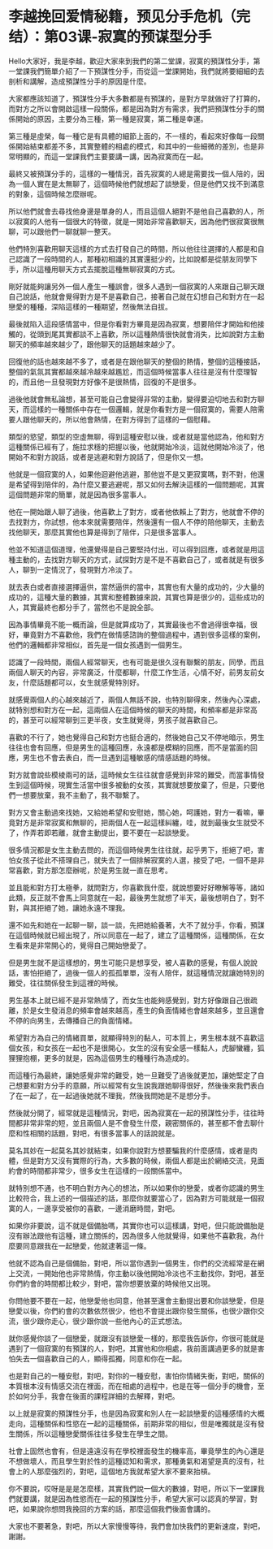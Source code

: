# 李越挽回爱情秘籍，预见分手危机（完结）：第03课-寂寞的预谋型分手

Hello大家好，我是李越，歡迎大家來到我們的第二堂課，寂寞的預謀性分手，第一堂課我們簡單介紹了一下預謀性分手，而從這一堂課開始，我們就將要細細的去剖析和講解，造成預謀性分手的原因是什麼。

大家都應該知道了，預謀性分手大多數都是有預謀的，是對方早就做好了打算的，而對方之所以會開啟這樣一段關係，都是因為對方有需求，我們把預謀性分手的關係開始的原因，主要分為三種，第一種是寂寞，第二種是幸運。

第三種是虛榮，每一種它是有具體的細節上面的，不一樣的，看起來好像每一段關係開始結束都差不多，其實整體的相處的模式，和其中的一些細微的差別，也是非常明顯的，而這一堂課我們主要要講一講，因為寂寞而在一起。

最終又被預謀分手的，這樣的一種情況，首先寂寞的人總是需要找一個人陪的，因為一個人實在是太無聊了，這個時候他們就想起了談戀愛，但是他們又找不到滿意的對象，這個時候怎麼辦呢。

所以他們就會去尋找他身邊是單身的人，而且這個人絕對不是他自己喜歡的人，所以寂寞的人他有一個很大的特徵，就是一開始非常喜歡聊天，因為他們很寂寞很無聊，可以跟他們一聊就聊一整天。

他們特別喜歡用聊天這樣的方式去打發自己的時間，所以他往往選擇的人都是和自己認識了一段時間的人，那種初相識的其實還挺少的，比如說都是從朋友同學下手，所以這種用聊天方式去擺脫這種無聊寂寞的方式。

剛好就能夠讓另外一個人產生一種誤會，很多人遇到一個寂寞的人來跟自己聊天跟自己說話，他就會覺得對方是不是喜歡自己，接著自己就在幻想自己和對方在一起戀愛的種種，深陷這樣的一種期望，然後無法自拔。

最後就陷入這段感情當中，但是你看對方畢竟是因為寂寞，想要陪伴才開始和他接觸的，從頭到尾其實都談不上喜歡，所以這種熱情很快就會消失，比如說對方主動聊天的頻率越來越少了，跟他聊天的話題越來越少了。

回復他的話也越來越不多了，或者是在跟他聊天的整個的熱情，整個的這種接話，整個的氣氛其實都越來越冷越來越尷尬，而這個時候當事人往往是沒有什麼理智的，而且他一旦發現對方好像不是很熱情，回復的不是很多。

過後他就會無私論想，甚至可能自己會變得非常的主動，變得要迫切地去和對方聊天，而這樣的一種關係中存在一個邏輯，就是你看對方是一個寂寞的，需要人陪需要人跟他聊天的，所以他會熱情，在對方得到了這樣的一個慰藉。

類型的慾望，類型的空虛無聊，得到這種安慰以後，或者就是當他認為，他和對方這種關係已經有了，施拉求穩的把握以後，他就開始冷淡，這就他開始冷淡了，他開始不和對方說話，或者是逃避和對方說話了，但是你又一想。

他就是一個寂寞的人，如果他迴避他逃避，那他豈不是又更寂寞嗎，對不對，他還是希望得到陪伴的，為什麼又要逃避呢，那又如何去解決這樣的一個問題呢，其實這個問題非常的簡單，就是因為很多當事人。

他在一開始跟人聊了過後，他喜歡上了對方，或者他依賴上了對方，他就會不停的去找對方，你試想，他本來就需要陪伴，然後還有一個人不停的陪他聊天，主動去找他聊天，那麼其實他也算是得到了陪伴，只是很多當事人。

他並不知道這個道理，他還覺得是自己要堅持付出，可以得到回應，或者就是用這種主動的，去找對方聊天的方式，試探對方是不是不喜歡自己了，或者就是有很多人，聊到一定情況了，發現對方冷淡了。

就去表白或者直接選擇逼供，當然逼供的當中，其實也有大量的成功的，少大量的成功的，這種大量的數據，其實和整體數據來說，其實也算是很少的，這些成功的人，其實最終也都分手了，當然也不是說全部。

因為事情畢竟不能一概而論，但是就算成功了，其實最後也不會過得很幸福，很好，畢竟對方不喜歡他，我們在做情感諮詢的整個過程中，遇到很多這樣的案例，他們的邏輯都非常相似，首先是一個女孩遇到一個男生。

認識了一段時間，兩個人經常聊天，也有可能是很久沒有聯繫的朋友，同學，而且兩個人聊天的內容，非常廣泛，什麼都聊，什麼工作生活，心情不好，前男友前女友，什麼話題都可以，女生就感覺特別好。

就感覺兩個人的心越來越近了，兩個人無話不說，也特別聊得來，然後內心深處，就特別想和對方在一起，這兩個人在這個時候的聊天的時間，和頻率都是非常高的，甚至可以經常聊到三更半夜，女生就覺得，男孩子就喜歡自己。

喜歡的不行了，她也覺得自己和對方也挺合適的，然後她自己又不停地暗示，男生往往也會有回應，但是男生的這種回應，永遠都是模糊的回應，而不是當面的回應，男生也不會去表白，而一旦遇到這種敏感的情感話題的時候。

對方就會說些模棱兩可的話，這時候女生往往就會感覺到非常的難受，而當事情發生到這個時候，現實生活當中很多被動的女孩，其實就想要放棄了，但是，只要他們一想要放棄，我不主動了，我不聯繫了。

對方又會主動過來找她，又給她希望和安慰她，關心她，呵護她，對方一看嘛，畢竟對方是非常寂寞和無聊的，把兩個人在一起這樣糾纏，哇，就到最後女生就受不了，作弄若即若離，就會主動提出，要不要在一起談戀愛。

很多情況都是女生主動去問的，而這個時候男生往往就，起乎男下，拒絕了吧，害怕女孩子從此不搭理自己，就失去了一個排解寂寞的人選，接受了吧，一個不是非常喜歡，對方那怎麼辦呢，於是男生就一直在思考。

並且能和對方打太極拳，就問對方，你喜歡我什麼，就說想要好好瞭解等等，諸如此類，反正就不會馬上同意就在一起，最後男生就想了半天，最後想明白了，對不對，與其拒絕了她，讓她永遠不理我。

還不如先和她在一起聊一聊，談一談，先把她給養著，大不了就分手，你看，預謀在這個時候就已經出現了，所以同意在一起了，建立了這種關係，這種關係，在女生看來是非常開心的，覺得自己開始戀愛了。

但是男生就不是這樣想的，男生可能只是想享受，被人喜歡的感覺，有個人說說話，害怕拒絕了，過後一個人的孤孤單單，沒有人陪伴，就這種情況就讓她特別的難受，往往關係發生到這裡的時候。

男生基本上就已經不是非常熱情了，而女生也能夠感覺到，對方好像跟自己很疏離，於是女生發消息的頻率會越來越高，產生的負面情緒也會越來越多，並且還會不停的向男生，去傳播自己的負面情緒。

希望對方為自己的情緒買單，就顯得特別的黏人，可本質上，男生根本就不喜歡這個女孩，和女孩在一起也不是很開心，女生的沒有安全感一樣黏人，虎腳蠻纏，狐狸狸抱棚，更多的就是，因為這個男生的種種行為造成的。

而這種行為最終，讓她感覺非常的難受，她一旦難受了過後就更加，讓她堅定了自己想要和對方分手的意願，所以經常有女生說我跟她聊得很好，然後後來我們表白了在一起了，在一起過後她就不理我，然後我問她是不是想分手。

然後就分開了，經常就是這種情況，對吧，因為寂寞在一起的預謀性分手，往往時間都非常非常的短，並且兩個人是不會發生什麼，親密關係的，甚至都不會去聊什麼和性相關的話題，對吧，有很多當事人的話說就是。

莫名其妙在一起莫名其妙就結束，如果你說對方想要騙我的什麼感情，或者是肉體，但是對方又沒有實際的行為，大多數的時候，兩個人都是出於網絡交流，見面約會的時間都非常少，很多女生在這樣的一段關係當中。

就特別想不通，也不明白對方內心的想法，所以如果你的戀愛，或者你認識的男生比較符合，我上述的一個描述的話，那麼你就要當心了，因為對方可能就是一個寂寞的人，一邊享受被你的喜歡，一邊消磨時間，對吧。

如果你非要說，這不就是個備胎嗎，其實你也可以這樣講，對吧，但只能說備胎是沒有辦法跟他有這種，建立關係的，因為很多人他就覺得，如果他不喜歡我，為什麼要同意跟我在一起戀愛，他就逮著這一條。

他就不認為自己是個備胎，對吧，所以當你遇到一個男生，你們的交流經常是在網上交流，一開始他也非常熱情，你主動以後他開始冷淡也不主動找你，對吧，甚至你們約會的時間都比較少，對吧，當你想要放棄的時候他又出現。

你問他要不要在一起，他戀愛他也同意，他甚至還會主動提出要和你談戀愛，但是戀愛以後，你們約會的次數依然很少，他也不會提出跟你發生關係，也很少跟你交流，很少跟你走心，很少跟你說一些他內心的正式想法。

就你感覺你談了一個戀愛，就跟沒有談戀愛一樣的，那麼我告訴你，你很可能就是遇到了一個寂寞的有預謀的人，對吧，其實他和你相處，我前面講過更多的就是害怕失去一個喜歡自己的人，顯得孤獨，同意和你在一起。

也是對自己的一種安慰，對吧，對你的一種安慰，害怕你情緒失衡，對吧，關係的本質根本沒有情感交流在裡面，而在相處的過程中，也是在等一個分手的機會，至於如何分手，我會在後面的課程詳細的去解釋，對吧。

以上就是寂寞的預謀性分手，也是因為寂寞和別人在一起談戀愛的這種感情的大概走向，這種關係和性慾在一起的這種關係，前期非常的相似，但是唯獨就是沒有發生關係，所以這種戀愛關係往往多發生在學生之間。

社會上固然也會有，但是遠遠沒有在學校裡面發生的機率高，畢竟學生的內心還是不想做壞人，而且學生對於性的這種認知和需求，那種勇氣和渴望是真的沒有，社會上的人那麼強烈的，對吧，這個地方我就希望大家不要來抬槓。

你不要說，哎呀是是是怎麼樣，其實我們說一個大的數據，對吧，所以下一堂課我們就要講，就是因為性慾而在一起的預謀性分手，希望大家可以認真的學習，對吧，如果說你想問我挽回的方案的話，那麼這個我們後面會講的。

大家也不要著急，對吧，所以大家慢慢等待，我們會加快我們的更新速度，對吧，謝謝。